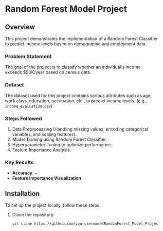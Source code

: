 # Random Forest Model Project

## Overview
This project demonstrates the implementation of a Random Forest Classifier to predict income levels based on demographic and employment data.

### Problem Statement
The goal of the project is to classify whether an individual's income exceeds $50K/year based on census data.

### Dataset
The dataset used for this project contains various attributes such as age, work class, education, occupation, etc., to predict income levels. (e.g., `income_evaluation.csv`)

### Steps Followed
1. Data Preprocessing (Handling missing values, encoding categorical variables, and scaling features).
2. Model Training using Random Forest Classifier.
3. Hyperparameter Tuning to optimize performance.
4. Feature Importance Analysis.

### Key Results
- **Accuracy**: ~
- **Feature Importance Visualization**

## Installation
To set up the project locally, follow these steps:
1. Clone the repository:
   ```bash
   git clone https://github.com/yourusername/RandomForest_Model_Project.git
